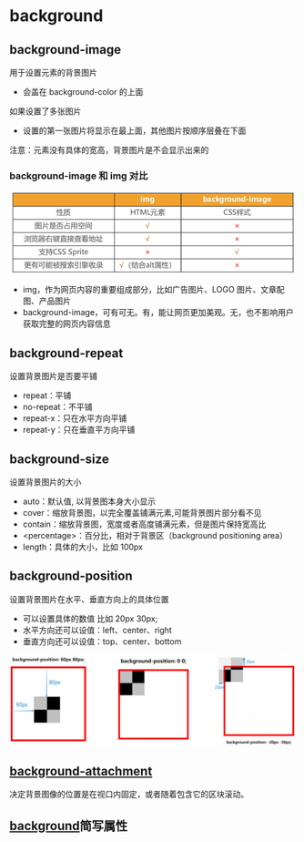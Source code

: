 # background

## background-image

用于设置元素的背景图片

- 会盖在 background-color 的上面

如果设置了多张图片

- 设置的第一张图片将显示在最上面，其他图片按顺序层叠在下面

注意：元素没有具体的宽高，背景图片是不会显示出来的

### background-image 和 img 对比

![background-image](/img/web/css/background/background-image.jpg)

- img，作为网页内容的重要组成部分，比如广告图片、LOGO 图片、文章配图、产品图片
- background-image，可有可无。有，能让网页更加美观。无，也不影响用户获取完整的网页内容信息

## background-repeat

设置背景图片是否要平铺

- repeat：平铺
- no-repeat：不平铺
- repeat-x：只在水平方向平铺
- repeat-y：只在垂直平方向平铺

## background-size

设置背景图片的大小

- auto：默认值, 以背景图本身大小显示
- cover：缩放背景图，以完全覆盖铺满元素,可能背景图片部分看不见
- contain：缩放背景图，宽度或者高度铺满元素，但是图片保持宽高比
- \<percentage>：百分比，相对于背景区（background positioning area）
- length：具体的大小，比如 100px

## background-position

设置背景图片在水平、垂直方向上的具体位置

- 可以设置具体的数值 比如 20px 30px;
- 水平方向还可以设值：left、center、right
- 垂直方向还可以设值：top、center、bottom

![background-position](/img/web/css/background/background-position.jpg)

## [background-attachment](https://developer.mozilla.org/zh-CN/docs/Web/CSS/background-attachment)

决定背景图像的位置是在视口内固定，或者随着包含它的区块滚动。

## [background](https://developer.mozilla.org/zh-CN/docs/Web/CSS/background#%E6%A0%87%E5%87%86%E8%AF%AD%E6%B3%95)简写属性
